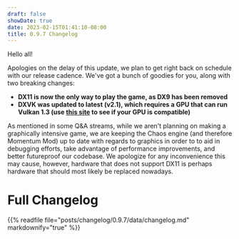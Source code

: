 ```yaml
---
draft: false
showDate: true
date: 2023-02-15T01:41:10-08:00
title: 0.9.7 Changelog
---
```


Hello all!

Apologies on the delay of this update, we plan to get right back on schedule with our release cadence. We've got a bunch of goodies for you, along with two breaking changes:

- **DX11 is now the only way to play the game, as DX9 has been removed**
- **DXVK was updated to latest (v2.1), which requires a GPU that can run Vulkan 1.3 (use [this site](https://vulkan.gpuinfo.org/) to see if your GPU is compatible)**

As mentioned in some Q&A streams, while we aren't planning on making a graphically intensive game, we are keeping the Chaos engine (and therefore Momentum Mod) up to date with regards to graphics in order to to aid in debugging efforts, take advantage of performance improvements, and better futureproof our codebase. We apologize for any inconvenience this may cause, however, hardware that does not support DX11 is perhaps hardware that should most likely be replaced nowadays.

# Full Changelog

{{% readfile file="posts/changelog/0.9.7/data/changelog.md" markdownify="true" %}}